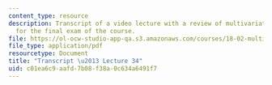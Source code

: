 ```yaml
---
content_type: resource
description: Transcript of a video lecture with a review of multivariate calculus
  for the final exam of the course.
file: https://ol-ocw-studio-app-qa.s3.amazonaws.com/courses/18-02-multivariable-calculus-fall-2007/c01ea6c9aafd7b08f38a0c634a6491f7_18_022007L34.pdf
file_type: application/pdf
resourcetype: Document
title: "Transcript \u2013 Lecture 34"
uid: c01ea6c9-aafd-7b08-f38a-0c634a6491f7
---
```


